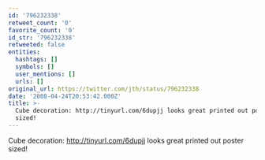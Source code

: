 ```yaml
---
id: '796232338'
retweet_count: '0'
favorite_count: '0'
id_str: '796232338'
retweeted: false
entities:
  hashtags: []
  symbols: []
  user_mentions: []
  urls: []
original_url: https://twitter.com/jth/status/796232338
date: '2008-04-24T20:53:42.000Z'
title: >-
  Cube decoration: http://tinyurl.com/6dupjj looks great printed out poster
  sized!
---
```


Cube decoration: http://tinyurl.com/6dupjj looks great printed out poster sized!